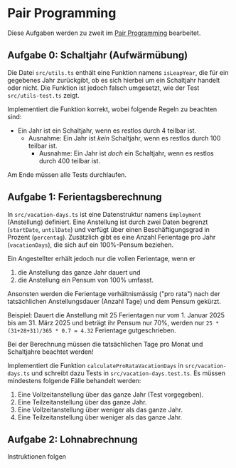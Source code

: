 # Pair Programming

Diese Aufgaben werden zu zweit im [Pair Programming](https://m426.frickelbude.ch/essays/pair-programming/index.html) bearbeitet.

## Aufgabe 0: Schaltjahr (Aufwärmübung)

Die Datei `src/utils.ts` enthält eine Funktion namens `isLeapYear`, die für ein gegebenes Jahr zurückgibt, ob es sich hierbei um ein Schaltjahr handelt oder nicht. Die Funktion ist jedoch falsch umgesetzt, wie der Test `src/utils-test.ts` zeigt.

Implementiert die Funktion korrekt, wobei folgende Regeln zu beachten sind:

- Ein Jahr ist ein Schaltjahr, wenn es restlos durch 4 teilbar ist.
    - Ausnahme: Ein Jahr ist _kein_ Schaltjahr, wenn es restlos durch 100 teilbar ist.
        - Ausnahme: Ein Jahr ist _doch_ ein Schaltjahr, wenn es restlos durch 400 teilbar ist.

Am Ende müssen alle Tests durchlaufen.

## Aufgabe 1: Ferientagsberechnung

In `src/vacation-days.ts` ist eine Datenstruktur namens `Employment` (Anstellung) definiert. Eine Anstellung ist durch zwei Daten begrenzt (`startDate`, `untilDate`) und verfügt über einen Beschäftigungsgrad in Prozent (`percentag`). Zusätzlich gibt es eine Anzahl Ferientage pro Jahr (`vacationDays`), die sich auf ein 100%-Pensum beziehen.

Ein Angestellter erhält jedoch nur die vollen Ferientage, wenn er

1. die Anstellung das ganze Jahr dauert und
2. die Anstellung ein Pensum von 100% umfasst.

Ansonsten werden die Ferientage verhältnismässig ("pro rata") nach der tatsächlichen Anstellungsdauer (Anzahl Tage) und dem Pensum gekürzt.

Beispiel: Dauert die Anstellung mit 25 Ferientagen nur vom 1. Januar 2025 bis am 31. März 2025 und beträgt ihr Pensum nur 70%, werden nur `25 * (31+28+31)/365 * 0.7 = 4.32` Ferientage gutgeschrieben.

Bei der Berechnung müssen die tatsächlichen Tage pro Monat und Schaltjahre beachtet werden!

Implementiert die Funktion `calculateProRataVacationDays` in `src/vacation-days.ts` und schreibt dazu Tests in `src/vacation-days.test.ts`. Es müssen mindestens folgende Fälle behandelt werden:

1. Eine Vollzeitanstellung über das ganze Jahr (Test vorgegeben).
2. Eine Teilzeitanstellung über das ganze Jahr.
3. Eine Vollzeitanstellung über weniger als das ganze Jahr.
4. Eine Teilzeitanstellung über weniger als das ganze Jahr.

## Aufgabe 2: Lohnabrechnung

Instruktionen folgen